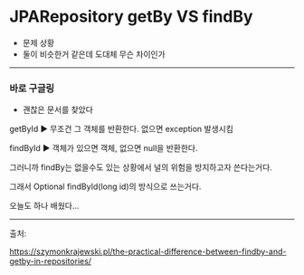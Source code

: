 # JPARepository getBy VS findBy

* 문제 상황
* 둘이 비슷한거 같은데 도대체 무슨 차이인가

---

### 바로 구글링

* 괜찮은 문서를 찾았다

getById :arrow_forward: 무조건 그 객체를 반환한다. 없으면 exception 발생시킴

findById :arrow_forward: 객체가 있으면 객체, 없으면 null을 반환한다.

그러니까 findBy는 없을수도 있는 상황에서 널의 위험을 방지하고자 쓴다는거다.

그래서 Optional<T> findById(long id)의 방식으로 쓰는거다.

오늘도 하나 배웠다...

---

출처: 

https://szymonkrajewski.pl/the-practical-difference-between-findby-and-getby-in-repositories/
